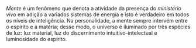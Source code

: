 ﻿<I>Mente</I> é um fenômeno que denota a atividade da presença do <I>ministério vivo</I> em adição a variados sistemas de energia e isto é verdadeiro em todos os níveis de inteligência. Na personalidade, a mente sempre intervém entre o espírito e a matéria; desse modo, o universo é iluminado por três espécies de luz: luz material, luz do discernimento intuitivo-intelectual e  luminosidade do espírito.